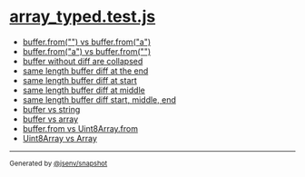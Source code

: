 # [array_typed.test.js](../array_typed.test.js)



- [buffer.from("") vs buffer.from("a")](buffer_from()_vs_buffer_from(a)/buffer_from()_vs_buffer_from(a).md)
- [buffer.from("a") vs buffer.from("")](buffer_from(a)_vs_buffer_from()/buffer_from(a)_vs_buffer_from().md)
- [buffer without diff are collapsed](buffer_without_diff_are_collapsed/buffer_without_diff_are_collapsed.md)
- [same length buffer diff at the end](same_length_buffer_diff_at_the_end/same_length_buffer_diff_at_the_end.md)
- [same length buffer diff at start](same_length_buffer_diff_at_start/same_length_buffer_diff_at_start.md)
- [same length buffer diff at middle](same_length_buffer_diff_at_middle/same_length_buffer_diff_at_middle.md)
- [same length buffer diff start, middle, end](same_length_buffer_diff_start__middle__end/same_length_buffer_diff_start__middle__end.md)
- [buffer vs string](buffer_vs_string/buffer_vs_string.md)
- [buffer vs array](buffer_vs_array/buffer_vs_array.md)
- [buffer.from vs Uint8Array.from](buffer_from_vs_uint8array_from/buffer_from_vs_uint8array_from.md)
- [Uint8Array vs Array](uint8array_vs_array/uint8array_vs_array.md)

---
<sub>
  Generated by <a href="https://github.com/jsenv/core/tree/main/packages/independent/snapshot">@jsenv/snapshot</a>
</sub>